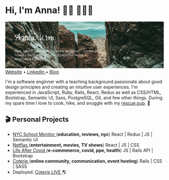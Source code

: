 # Hi, I'm Anna! 👋🏻 👩🏽‍💻

<a href="https://annakim.dev" target="_new"><img src='image (4).png'> </img></a>
<centered><a href="https://annakim.dev">Website</a> • <a href="https://www.linkedin.com/in/devannakim/"> LinkedIn </a> • <a href="https://annacodes.medium.com/">Blog</a></centered>

I'm a software enginner with a teaching background passionate about good design principles and creating an intuitive user experiences. I'm experienced in JavaScript, Ruby, Rails, React, Redux as well as CSS/HTML, Bootstrap, Semantic UI, Sass, PostgreSQL, Git, and few other things. During my spare time I love to cook, hike, and snuggle with my <a href="https://www.instagram.com/coopersadventuresnyc/">rescue pup</a>. 🐶


## 🎬 Personal Projects
- <a href="https://youtu.be/XhGUIsml7eE"> NYC School Monitor </a>(<b>education, reviews, nyc</b>) React | Redux | JS | Semantic UI
- <a href="https://youtu.be/hAE1uylB2h4"> Netflax </a> (<b>entertainment, movies, TV shows</b>) React | JS | CSS
- <a href="https://youtu.be/Krfr_3usRQk"> Life After Covid </a>(<b>e-commmerce, covid, ppe, health</b>) JS | Rails API | Bootstrap
- <a href="https://youtu.be/nC7PQP0Lf2o"> Coterie </a>(<b>online community, communication, event hosting</b>) Rails | CSS | SASS 
- Deployed: <a href="https://guarded-escarpment-91959.herokuapp.com/">Coterie LIVE </a> 🌎
